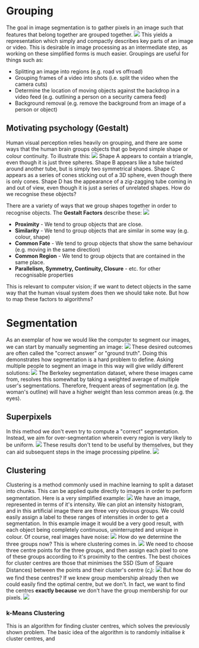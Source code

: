# Grouping
The goal in image segmentation is to gather pixels in an image such that features that belong together are grouped together.
![](Pasted%20image%2020240213131518.png)
This yields a representation which simply and compactly describes key parts of an image or video. This is desirable in image processing as an intermediate step, as working on these simplified forms is much easier.
Groupings are useful for things such as:
- Splitting an image into regions (e.g. road vs offroad)
- Grouping frames of a video into shots (i.e. split the video when the camera cuts)
- Determine the location of moving objects against the backdrop in a video feed (e.g. outlining a person on a security camera feed)
- Background removal (e.g. remove the background from an image of a person or object)

## Motivating psychology (Gestalt)
Human visual perception relies heavily on grouping, and there are some ways that the human brain groups objects that go beyond simple shape or colour continuity. To illustrate this:
![](Pasted%20image%2020240213133525.png)
Shape A appears to contain a triangle, even though it is just three spheres. Shape B appears like a tube twisted around another tube, but is simply two symmetrical shapes. Shape C appears as a series of cones sticking out of a 3D sphere, even though there is only cones. Shape D has the appearance of a zig-zagging tube coming in and out of view, even though it is just a series of unrelated shapes. How do we recognise these objects?

There are a variety of ways that we group shapes together in order to recognise objects.
The **Gestalt Factors** describe these:
![](Pasted%20image%2020240213133919.png)
- **Proximity** - We tend to group objects that are close.
- **Similarity** - We tend to group objects that are similar in some way (e.g. colour, shape)
- **Common Fate** - We tend to group objects that show the same behaviour (e.g. moving in the same direction)
- **Common Region** - We tend to group objects that are contained in the same place.
- **Parallelism, Symmetry, Continuity, Closure** - etc. for other recognisable properties

This is relevant to computer vision; if we want to detect objects in the same way that the human visual system does then we should take note. But how to map these factors to algorithms?

# Segmentation
As an exemplar of how we would like the computer to segment our images, we can start by manually segmenting an image:
![](Pasted%20image%2020240213135258.png)
These desired outcomes are often called the "correct answer" or "ground truth".
Doing this demonstrates how segmentation is a hard problem to define. Asking multiple people to segment an image in this way will give wildly different solutions:
![](Pasted%20image%2020240213135606.png)
The Berkeley segmentation dataset, where these images came from, resolves this somewhat by taking a weighted average of multiple user's segmentations. Therefore, frequent areas of segmentation (e.g. the woman's outline) will have a higher weight than less common areas (e.g. the eyes).
## Superpixels
In this method we don't even try to compute a "correct" segmentation. Instead, we aim for over-segmentation wherein every region is very likely to be uniform.
![](Pasted%20image%2020240213140417.png)
These results don't tend to be useful by themselves, but they can aid subsequent steps in the image processing pipeline.
![](Pasted%20image%2020240213140703.png)

## Clustering
Clustering is a method commonly used in machine learning to split a dataset into chunks. This can be applied quite directly to images in order to perform segmentation. Here is a very simplified example:
![](Pasted%20image%2020240213141334.png)
We have an image, represented in terms of it's intensity. We can plot an intensity histogram, and in this artificial image there are three very obvious groups. We could easily assign a label to these ranges of intensities in order to get a segmentation. In this example image it would be a very good result, with each object being completely continuous, uninterrupted and unique in colour.
Of course, real images have noise:
![](Pasted%20image%2020240213141919.png)
How do we determine the three groups now? This is where clustering comes in.
![](Pasted%20image%2020240213142409.png)
We need to choose three centre points for the three groups, and then assign each pixel to one of these groups according to it's proximity to the centres. The best choices for cluster centres are those that minimises the SSD (Sum of Square Distances) between the points and their cluster's centre ($c_i$):
![](Pasted%20image%2020240213142823.png)
But how do we find these centres? If we knew group membership already then we could easily find the optimal centre, but we don't. In fact, we want to find the centres **exactly because** we don't have the group membership for our pixels.
![](Pasted%20image%2020240213143103.png)
### k-Means Clustering
This is an algorithm for finding cluster centres, which solves the previously shown problem.
The basic idea of the algorithm is to randomly initialise $k$ cluster centres, and 